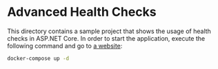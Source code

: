 # Advanced Health Checks

This directory contains a sample project that shows the usage of health checks in ASP.NET Core. In order to start the application, execute the following command and go to [a website](http://localhost:8080/healthchecks-ui):

```bash
docker-compose up -d
```
